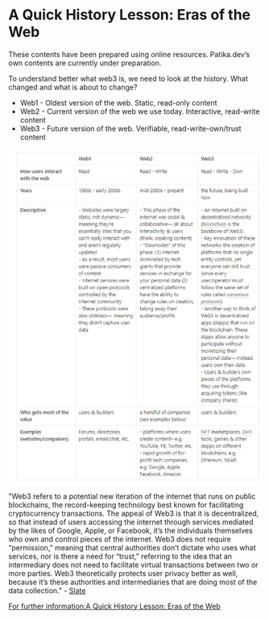 # A Quick History Lesson: Eras of the Web

These contents have been prepared using online resources. Patika.dev’s own contents are currently under preparation.

To understand better what web3 is, we need to look  at  the history. What changed and what is about to change?  
 - Web1 - Oldest version of the web. Static, read-only content
 - Web2 - Current version of the web we use today. Interactive, read-write content
 - Web3 - Future version of the web. Verifiable, read-write-own/trust content

![images](https://raw.githubusercontent.com/Kodluyoruz/taskforce/main/Web3/quickHistoryLessonErasoftheWeb/figures/quickweb.PNG)

"Web3 refers to a potential new iteration of the internet that runs on public blockchains, the record-keeping technology best known for facilitating cryptocurrency transactions. The appeal of Web3 is that it is decentralized, so that instead of users accessing the internet through services mediated by the likes of Google, Apple, or Facebook, it’s the individuals themselves who own and control pieces of the internet. Web3 does not require “permission,” meaning that central authorities don’t dictate who uses what services, nor is there a need for “trust,” referring to the idea that an intermediary does not need to facilitate virtual transactions between two or more parties. Web3 theoretically protects user privacy better as well, because it’s these authorities and intermediaries that are doing most of the data collection." - [Slate](https://slate.com/technology/2021/11/web3-explained-crypto-nfts-bored-apes.html)

[For further information:A Quick History Lesson: Eras of the Web](https://shimmer-bean-29e.notion.site/A-Quick-History-Lesson-Eras-of-the-Web-de8d97a0900947cbab33ee7c412db8d4)
